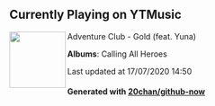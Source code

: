 ## Currently Playing on YTMusic

[<img align="left" width="100" src="https://lh3.googleusercontent.com/DDejkGQYQQpxbhXHoZfJ3XivBc1ke5Q3c-mAHngNnr9C7_5az3uyA8famHNxnATUJJTDsypbA82G8up6VA">](https://music.youtube.com/channel/UCKo2HYwW-g0RPJ8zvU0CcUg)

Adventure Club - Gold (feat. Yuna)

**Albums**: Calling All Heroes

Last updated at 17/07/2020 14:50

#### Generated with [20chan/github-now](https://github.com/20chan/github-now)


<!--
**20chan/20chan** is a ✨ _special_ ✨ repository because its `README.md` (this file) appears on your GitHub profile.

Here are some ideas to get you started:

- 🔭 I’m currently working on ...
- 🌱 I’m currently learning ...
- 👯 I’m looking to collaborate on ...
- 🤔 I’m looking for help with ...
- 💬 Ask me about ...
- 📫 How to reach me: ...
- 😄 Pronouns: ...
- ⚡ Fun fact: ...
-->
